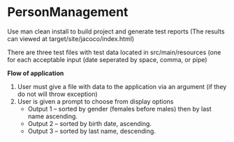 # PersonManagement

Use man clean install to build project and generate test reports (The results can viewed at target/site/jacoco/index.html)

There are three test files with test data located in src/main/resources (one for each acceptable input (date seperated by space, comma, or pipe)


**Flow of application**  
1. User must give a file with data to the application via an argument (if they do not will throw exception)
2. User is given a prompt to choose from display options
	* Output 1 – sorted by gender (females before males) then by last name ascending.
	* Output 2 – sorted by birth date, ascending.
	* Output 3 – sorted by last name, descending. 

